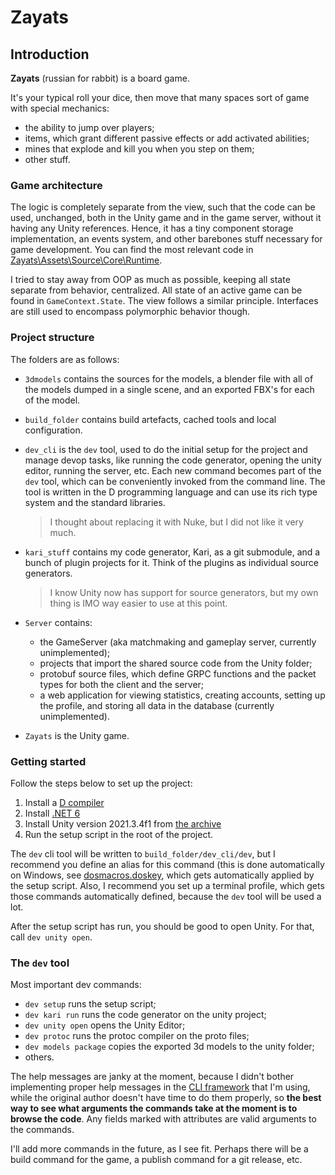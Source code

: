 # Zayats


## Introduction

**Zayats** (russian for rabbit) is a board game.

It's your typical roll your dice, then move that many spaces sort of game with special mechanics:
- the ability to jump over players;
- items, which grant different passive effects or add activated abilities;
- mines that explode and kill you when you step on them;
- other stuff.


### Game architecture

The logic is completely separate from the view, such that the code can be used, unchanged, both in the Unity game and in the game server, without it having any Unity references.
Hence, it has a tiny component storage implementation, an events system, and other barebones stuff necessary for game development.
You can find the most relevant code in [Zayats\Assets\Source\Core\Runtime](Zayats\Assets\Source\Core\Runtime).

I tried to stay away from OOP as much as possible, keeping all state separate from behavior, centralized.
All state of an active game can be found in `GameContext.State`.
The view follows a similar principle.
Interfaces are still used to encompass polymorphic behavior though.


### Project structure

The folders are as follows:

- `3dmodels` contains the sources for the models, a blender file with all of the models dumped in a single scene, and an exported FBX's for each of the model.

- `build_folder` contains build artefacts, cached tools and local configuration.

- `dev_cli` is the `dev` tool, used to do the initial setup for the project and manage devop tasks, like running the code generator, opening the unity editor, running the server, etc.
  Each new command becomes part of the `dev` tool, which can be conveniently invoked from the command line.
  The tool is written in the D programming language and can use its rich type system and the standard libraries.
  > I thought about replacing it with Nuke, but I did not like it very much.

- `kari_stuff` contains my code generator, Kari, as a git submodule, and a bunch of plugin projects for it.
  Think of the plugins as individual source generators.
  > I know Unity now has support for source generators, but my own thing is IMO way easier to use at this point.

- `Server` contains:
  * the GameServer (aka matchmaking and gameplay server, currently unimplemented);
  * projects that import the shared source code from the Unity folder;
  * protobuf source files, which define GRPC functions and the packet types for both the client and the server;
  * a web application for viewing statistics, creating accounts, setting up the profile, and storing all data in the database (currently unimplemented).

- `Zayats` is the Unity game.


### Getting started

Follow the steps below to set up the project:
1. Install a [D compiler](https://dlang.org/download.html)
2. Install [.NET 6](https://dotnet.microsoft.com/en-us/download/dotnet/6.0)
3. Install Unity version 2021.3.4f1 from [the archive](https://unity3d.com/get-unity/download/archive)
4. Run the setup script in the root of the project.

The `dev` cli tool will be written to `build_folder/dev_cli/dev`, but I recommend you define an alias for this command (this is done automatically on Windows, see [dosmacros.doskey](dosmacros.doskey), which gets automatically applied by the setup script.
Also, I recommend you set up a terminal profile, which gets those commands automatically defined, because the `dev` tool will be used a lot.

After the setup script has run, you should be good to open Unity.
For that, call `dev unity open`.


### The `dev` tool

Most important dev commands:
- `dev setup` runs the setup script;
- `dev kari run` runs the code generator on the unity project;
- `dev unity open` opens the Unity Editor;
- `dev protoc` runs the protoc compiler on the proto files;
- `dev models package` copies the exported 3d models to the unity folder;
- others.

The help messages are janky at the moment, because I didn't bother implementing proper help messages in the [CLI framework](https://github.com/AntonC9018/jcli) that I'm using, while the original author doesn't have time to do them properly, so **the best way to see what arguments the commands take at the moment is to browse the code**.
Any fields marked with attributes are valid arguments to the commands.


I'll add more commands in the future, as I see fit.
Perhaps there will be a build command for the game, a publish command for a git release, etc.
